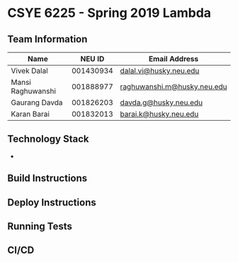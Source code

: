 # CSYE 6225 - Spring 2019 Lambda

## Team Information

| Name | NEU ID | Email Address |
| --- | --- | --- |
| Vivek Dalal|001430934|dalal.vi@husky.neu.edu |
|Mansi Raghuwanshi|001888977|raghuwanshi.m@husky.neu.edu |
|Gaurang Davda|001826203|davda.g@husky.neu.edu|
|Karan Barai|001832013|barai.k@husky.neu.edu|

## Technology Stack
*


## Build Instructions

## Deploy Instructions

## Running Tests

## CI/CD
